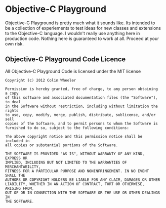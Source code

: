 # Objective-C Playground

Objective-C Playground is pretty much what it sounds like. Its intended to be a collection of experiements to test ideas for new classes and extensions to the Objective-C language. I wouldn't really use anything here in production code. Nothing here is guaranteed to work at all. Proceed at your own risk.

## Objective-C Playground Code Licence
All Objective-C Playground Code is licensed under the MIT license

	Copyright (c) 2012 Colin Wheeler

	Permission is hereby granted, free of charge, to any person obtaining a copy
	of this software and associated documentation files (the "Software"), to deal
	in the Software without restriction, including without limitation the rights
	to use, copy, modify, merge, publish, distribute, sublicense, and/or sell
	copies of the Software, and to permit persons to whom the Software is
	furnished to do so, subject to the following conditions:

	The above copyright notice and this permission notice shall be included in
	all copies or substantial portions of the Software.

	THE SOFTWARE IS PROVIDED "AS IS", WITHOUT WARRANTY OF ANY KIND, EXPRESS OR
	IMPLIED, INCLUDING BUT NOT LIMITED TO THE WARRANTIES OF MERCHANTABILITY,
	FITNESS FOR A PARTICULAR PURPOSE AND NONINFRINGEMENT. IN NO EVENT SHALL THE
	AUTHORS OR COPYRIGHT HOLDERS BE LIABLE FOR ANY CLAIM, DAMAGES OR OTHER
	LIABILITY, WHETHER IN AN ACTION OF CONTRACT, TORT OR OTHERWISE, ARISING FROM,
	OUT OF OR IN CONNECTION WITH THE SOFTWARE OR THE USE OR OTHER DEALINGS IN
	THE SOFTWARE.